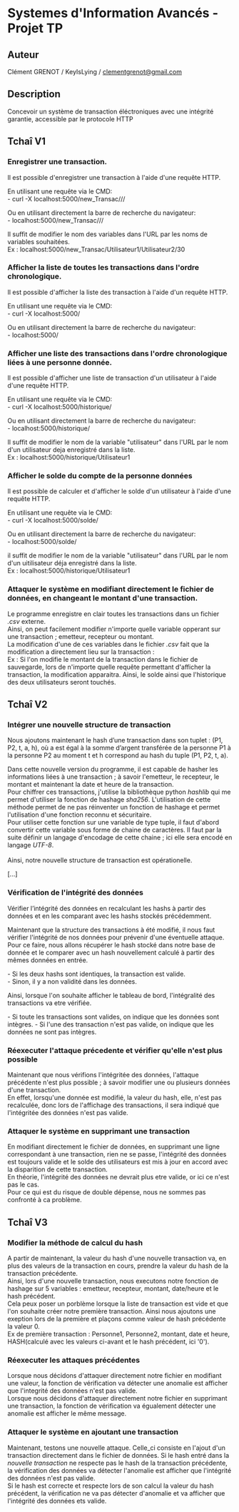 # Systemes d'Information Avancés - Projet TP

## Auteur
Clément GRENOT / KeyIsLying / clementgrenot@gmail.com

## Description
Concevoir un système de transaction éléctroniques avec une intégrité garantie, accessible par le protocole HTTP

## Tchaî V1
### Enregistrer une transaction.
Il est possible d'enregistrer une transaction à l'aide d'une requête HTTP. <br />
<p>
En utilisant une requête via le CMD:<br />
- curl -X localhost:5000/new_Transac/<débité>/<crédité>/<montant>
</p><p>
Ou en utilisant directement la barre de recherche du navigateur:<br />
- localhost:5000/new_Transac/<débité>/<crédité>/<montant>
</p>
Il suffit de modifier le nom des variables dans l'URL par les noms de variables souhaitées.<br />
Ex : localhost:5000/new_Transac/Utilisateur1/Utilisateur2/30

### Afficher la liste de toutes les transactions dans l'ordre chronologique.
Il est possible d'afficher la liste des transaction à l'aide d'un requête HTTP. <br />
<p>
En utilisant une requête via le CMD:<br />
- curl -X localhost:5000/
</p><p>
Ou en utilisant directement la barre de recherche du navigateur:<br />
- localhost:5000/
</p>

### Afficher une liste des transactions dans l'ordre chronologique liées à une personne donnée.
Il est possible d'afficher une liste de transaction d'un utilisateur à l'aide d'une requête HTTP. <br />
<p>
En utilisant une requête via le CMD:<br />
- curl -X localhost:5000/historique/<utilisateur>
</p><p>
Ou en utilisant directement la barre de recherche du navigateur:<br />
- localhost:5000/historique/<utilisateur>
</p>
Il suffit de modifier le nom de la variable "utilisateur" dans l'URL par le nom d'un utilisateur deja enregistré dans la liste.<br />
Ex : localhost:5000/historique/Utilisateur1

### Afficher le solde du compte de la personne données
Il est possible de calculer et d'afficher le solde d'un utilisateur à l'aide d'une requête HTTP. <br/>
<p>
En utilisant une requête via le CMD:<br/>
- curl -X localhost:5000/solde/<utilisateur
</p><p>
Ou en utilisant directement la barre de recherche du navigateur:<br/>
- localhost:5000/solde/<utilisateur>
</p>
il suffit de modifier le nom de la variable "utilisateur" dans l'URL par le nom d'un uitilisateur déja enregistré dans la liste. <br/>
Ex : localhost:5000/historique/Utilisateur1

### Attaquer le système en modifiant directement le fichier de données, en changeant le montant d'une transaction.
Le programme enregistre en clair toutes les transactions dans un fichier <i>.csv </i> externe. <br/>
Ainsi, on peut facilement modifier n'importe quelle variable opperant sur une transaction ; emetteur, recepteur ou montant. <br/>
La modification d'une de ces variables dans le fichier <i>.csv </i> fait que la modification a directement lieu sur la transaction : <br/>
Ex : Si l'on modifie le montant de la transaction dans le fichier de sauvegarde, lors de n'importe quelle requête permettant d'afficher la transaction, la modification apparaitra. Ainsi, le solde ainsi que l'historique des deux utilisateurs seront touchés.

## Tchaî V2
### Intégrer une nouvelle structure de transaction
Nous ajoutons maintenant le hash d’une transaction dans son tuplet : (P1, P2, t, a, h), où a est égal à la
somme d’argent transférée de la personne P1 à la personne P2 au moment t et h correspond au hash
du tuple (P1, P2, t, a).

Dans cette nouvelle version du programme, il est capable de hasher les informations liées à une transaction ; à savoir l'emetteur, le recepteur, le montant et maintenant la date et heure de la transaction. </br>
Pour chiffrer ces transactions, j'utilise la bibliothèque python <i>hashlib</i> qui me permet d'utiliser la fonction de hashage <i>sha256</i>. L'utilisation de cette méthode permet de ne pas réinventer un fonction de hashage et permet l'utilisation d'une fonction reconnu et sécuritaire.</br>
Pour utiliser cette fonction sur une variable de type tuple, il faut d'abord convertir cette variable sous forme de chaine de caractères. Il faut par la suite définir un langage d'encodage de cette chaine ; ici elle sera encodé en langage <i>UTF-8</i>.
<br/><br/>
Ainsi, notre nouvelle structure de transaction est opérationelle.

[...]

### Vérification de l'intégrité des données
Vérifier l’intégrité des données en recalculant les hashs à partir des données et en les comparant
avec les hashs stockés précédemment.

Maintenant que la structure des transactions à été modifié, il nous faut vérifier l'intégrité de nos données pour prévenir d'une éventuelle attaque.<br/>
Pour ce faire, nous allons récupérer le hash stocké dans notre base de donnée et le comparer avec un hash nouvellement calculé à partir des mêmes données en entrée.<br/>
<p>
- Si les deux hashs sont identiques, la transaction est valide.<br/>
- Sinon, il y a non validité dans les données.</p>
Ainsi, lorsque l'on souhaite afficher le tableau de bord, l'intégralité des transactions va etre vérifiée. 
<p>
- Si toute les transactions sont valides, on indique que les données sont intègres.
- Si l'une des transaction n'est pas valide, on indique que les données ne sont pas intègres.
</p>

### Réexecuter l'attaque précedente et vérifier qu'elle n'est plus possible
Maintenant que nous vérifions l'intégritée des données, l'attaque précédente n'est plus possible ; à savoir modifier une ou plusieurs données d'une transaction.<br/>
En effet, lorsqu'une donnée est modifié, la valeur du hash, elle, n'est pas recalculée, donc lors de l'affichage des transactions, il sera indiqué que l'intégritée des données n'est pas valide.
### Attaquer le système en supprimant une transaction
En modifiant directement le fichier de données, en supprimant une ligne correspondant à une transaction, rien ne se passe, l'intégrité des données est toujours valide et le solde des utilisateurs est mis à jour en accord avec la disparition de cette transaction.<br/>
En théorie, l'intégrité des données ne devrait plus etre valide, or ici ce n'est pas le cas.<br/>
Pour ce qui est du risque de double dépense, nous ne sommes pas confronté à ca problème.

## Tchaî V3
### Modifier la méthode de calcul du hash
A partir de maintenant, la valeur du hash d'une nouvelle transaction va, en plus des valeurs de la transaction en cours, prendre la valeur du hash de la transaction précédente.<br/>
Ainsi, lors d'une nouvelle transaction, nous executons notre fonction de hashage sur 5 variables : emetteur, recepteur, montant, date/heure et le hash précédent.<br/>
Cela peux poser un porblème lorsque la liste de transaction est vide et que l'on souhaite créer notre première transaction. Ainsi nous ajoutons une exeption lors de la première et plaçons comme valeur de hash précédente la valeur 0.<br/>
Ex de première transaction : Personne1, Personne2, montant, date et heure, HASH(calculé avec les valeurs ci-avant et le hash précédent, ici '0').<br/>

### Réexecuter les attaques précédentes
Lorsque nous décidons d'attaquer directement notre fichier en modifiant une valeur, la fonction de vérification va détecter une anomalie est afficher que l'integrité des données n'est pas valide.<br/>
Lorsque nous décidons d'attaquer directement notre fichier en supprimant une transaction, la fonction de vérification va égualement détecter une anomalie est afficher le même message.
### Attaquer le système en ajoutant une transaction
Maintenant, testons une nouvelle attaque. Celle_ci consiste en l'ajout d'un transaction directement dans le fichier de données.
Si le hash entré dans la <i>nouvelle transaction</i> ne respecte pas le hash de la transaction précédente, la vérification des données va détecter l'anomalie est afficher que l'intégrité des données n'est pas valide.<br/>
Si le hash est correcte et respecte lors de son calcul la valeur du hash précédent, la vérification ne va pas détecter d'anomalie et va afficher que l'intégrité des données ets valide.
